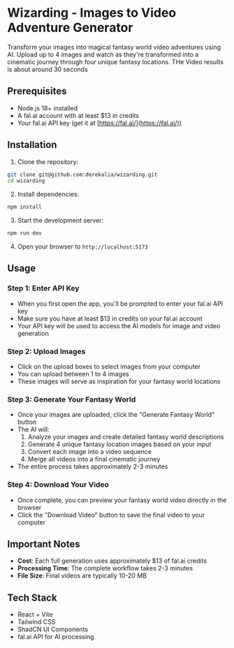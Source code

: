 # Wizarding - Images to Video Adventure Generator

Transform your images into magical fantasy world video adventures using AI. Upload up to 4 images and watch as they're transformed into a cinematic journey through four unique fantasy locations. THe Video results is about around 30 seconds

## Prerequisites

- Node.js 18+ installed
- A fal.ai account with at least $13 in credits
- Your fal.ai API key (get it at [https://fal.ai/](https://fal.ai/))

## Installation

1. Clone the repository:
```bash
git clone git@github.com:derekalia/wizarding.git
cd wizarding
```

2. Install dependencies:
```bash
npm install
```

3. Start the development server:
```bash
npm run dev
```

4. Open your browser to `http://localhost:5173`

## Usage

### Step 1: Enter API Key
- When you first open the app, you'll be prompted to enter your fal.ai API key
- Make sure you have at least $13 in credits on your fal.ai account
- Your API key will be used to access the AI models for image and video generation

### Step 2: Upload Images
- Click on the upload boxes to select images from your computer
- You can upload between 1 to 4 images
- These images will serve as inspiration for your fantasy world locations

### Step 3: Generate Your Fantasy World
- Once your images are uploaded, click the "Generate Fantasy World" button
- The AI will:
  1. Analyze your images and create detailed fantasy world descriptions
  2. Generate 4 unique fantasy location images based on your input
  3. Convert each image into a video sequence
  4. Merge all videos into a final cinematic journey
- The entire process takes approximately 2-3 minutes

### Step 4: Download Your Video
- Once complete, you can preview your fantasy world video directly in the browser
- Click the "Download Video" button to save the final video to your computer

## Important Notes

- **Cost**: Each full generation uses approximately $13 of fal.ai credits
- **Processing Time**: The complete workflow takes 2-3 minutes
- **File Size**: Final videos are typically 10-20 MB

## Tech Stack

- React + Vite
- Tailwind CSS
- ShadCN UI Components  
- fal.ai API for AI processing
